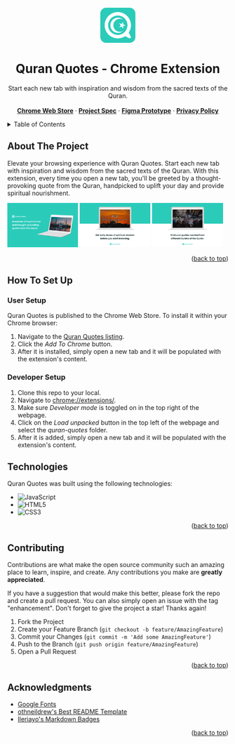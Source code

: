 <a name="readme-top"></a>

<!-- HEADER -->

<div align="center">
  <img src="assets/quran_quotes-logo.png" alt="Quran Quotes Logo" height="80">

  <h1 align="center">Quran Quotes - Chrome Extension</h1>

  <p align="center">
    Start each new tab with inspiration and wisdom from the sacred texts of the Quran.
    <br/>
    <br/>
    <a href="https://chromewebstore.google.com/detail/quran-quotes/mkodaphdaapdoefibodjjaphpecakeoj?hl=en&authuser=0"><strong>Chrome Web Store</strong></a>
    ·
    <a href="https://docs.google.com/document/d/1xlNkgS9AYuAnAPopLZ0wKIA4hlt79XNGSBslL4hh2hA/edit?usp=sharing"><strong>Project Spec</strong></a>
    ·
    <a href="https://www.figma.com/proto/CxOjL8qemNO054PlbJFyCE/Quote-Apps?type=design&node-id=89-99&t=0PvsBZOxjpKT84nM-1&scaling=scale-down&page-id=1%3A2&starting-point-node-id=89%3A99&mode=design"><strong>Figma Prototype</strong></a>
    ·
    <a href="https://docs.google.com/document/d/1E5xUH0P_CKSNENPM2F6S5BkT6mA9_BkPfQXoTUQfE5g/edit?usp=sharing"><strong>Privacy Policy</strong></a>
  </p>
</div>

<!-- TABLE OF CONTENTS -->

<details>
  <summary>Table of Contents</summary>
  <ol>
    <li>
      <a href="#about-the-project">About The Project</a>
    </li>
    <li>
      <a href="#how-to-set-up">How To Set Up</a>
      <ul>
        <li><a href="#user-setup">User Setup</a></li>
        <li><a href="#developer-setup">Developer Setup</a></li>
      </ul>
    </li>
    <li><a href="#technologies">Technologies</a></li>
    <li><a href="#contributing">Contributing</a></li>
    <li><a href="#acknowledgments">Acknowledgments</a></li>
  </ol>
</details>

<!-- ABOUT THE PROJECT -->

## About The Project

Elevate your browsing experience with Quran Quotes. Start each new tab with inspiration and wisdom from the sacred texts of the Quran. With this extension, every time you open a new tab, you'll be greeted by a thought-provoking quote from the Quran, handpicked to uplift your day and provide spiritual nourishment.

<p float="middle">
    <img src="assets/quran_quotes-thumbnail-1.png" alt="quran_quotes-thumbnail-1" width="32%"/>
    <img src="assets/quran_quotes-thumbnail-2.png" alt="quran_quotes-thumbnail-2" width="32%"/>
    <img src="assets/quran_quotes-thumbnail-3.png" alt="quran_quotes-thumbnail-3" width="32%"/>
</p>

<p align="right">(<a href="#readme-top">back to top</a>)</p>

<!-- HOW TO SET UP -->

## How To Set Up

### User Setup

Quran Quotes is published to the Chrome Web Store. To install it within your Chrome browser:

1. Navigate to the <a href="https://chromewebstore.google.com/detail/quran-quotes/mkodaphdaapdoefibodjjaphpecakeoj?hl=en&authuser=0">Quran Quotes listing</a>.
2. Click the <i>Add To Chrome</i> button.
3. After it is installed, simply open a new tab and it will be populated with the extension's content. 

### Developer Setup

1. Clone this repo to your local.
2. Navigate to <a href="chrome://extensions/">chrome://extensions/</a>.
3. Make sure <i>Developer mode</i> is toggled on in the top right of the webpage.
4. Click on the <i>Load unpacked</i> button in the top left of the webpage and select the <i>quran-quotes</i> folder.
3. After it is added, simply open a new tab and it will be populated with the extension's content. 

<!-- TECHNOLOGIES -->

## Technologies

Quran Quotes was built using the following technologies:

- ![JavaScript](https://img.shields.io/badge/javascript-%23323330.svg?style=for-the-badge&logo=javascript&logoColor=%23F7DF1E)
- ![HTML5](https://img.shields.io/badge/html5-%23E34F26.svg?style=for-the-badge&logo=html5&logoColor=white)
- ![CSS3](https://img.shields.io/badge/css3-%231572B6.svg?style=for-the-badge&logo=css3&logoColor=white)

<p align="right">(<a href="#readme-top">back to top</a>)</p>

<!-- CONTRIBUTING -->

## Contributing

Contributions are what make the open source community such an amazing place to learn, inspire, and create. Any contributions you make are **greatly appreciated**.

If you have a suggestion that would make this better, please fork the repo and create a pull request. You can also simply open an issue with the tag "enhancement".
Don't forget to give the project a star! Thanks again!

1. Fork the Project
2. Create your Feature Branch (`git checkout -b feature/AmazingFeature`)
3. Commit your Changes (`git commit -m 'Add some AmazingFeature'`)
4. Push to the Branch (`git push origin feature/AmazingFeature`)
5. Open a Pull Request

<p align="right">(<a href="#readme-top">back to top</a>)</p>

<!-- ACKNOWLEDGMENTS -->

## Acknowledgments

- [Google Fonts](https://fonts.google.com/)
- [othneildrew's Best README Template](https://github.com/othneildrew/Best-README-Template)
- [Ileriayo's Markdown Badges](https://github.com/Ileriayo/markdown-badges?tab=readme-ov-file)

<p align="right">(<a href="#readme-top">back to top</a>)</p>
